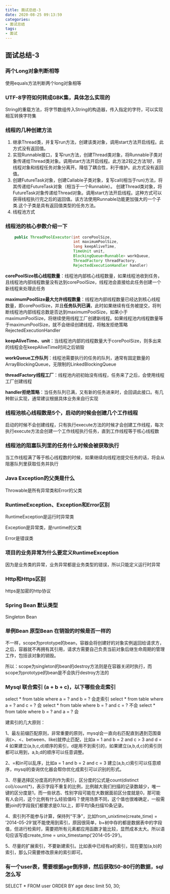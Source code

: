 ```yaml
---
title: 面试总结-3
date: 2020-08-25 09:13:59
categories: 
- 面试总结
tags:
- 面试
---
```


## 																							面试总结-3

### 两个Long对象判断相等

使用equals方法判断两个long对象相等

### UTF-8字符如何转成GBK集，具体怎么实现的

String的重载方法，将字节数组传入String的构造器，传入指定的字符，可以实现相互转换字符集

<!-- more -->

### 线程的几种创建方法

1. 继承Thread类，并复写run方法，创建该类对象，调用start方法开启线程。此方式没有返回值。
2. 实现Runnable接口，复写run方法，创建Thread类对象，将Runnable子类对象传递给Thread类对象。调用start方法开启线程。此方法2较之方法1好，将线程对象和线程任务对象分离开。降低了耦合性，利于维护。此方式没有返回值。
3. 创建FutureTask对象，创建Callable子类对象，复写call(相当于run)方法，将其传递给FutureTask对象（相当于一个Runnable）。 创建Thread类对象，将FutureTask对象传递给Thread对象。调用start方法开启线程。这种方式可以获得线程执行完之后的返回值。该方法使用Runnable功能更加强大的一个子类.这个子类是具有返回值类型的任务方法。
4. 线程池方式

### 线程池的核心参数介绍一下

```java
    public ThreadPoolExecutor(int corePoolSize,
                              int maximumPoolSize,
                              long keepAliveTime,
                              TimeUnit unit,
                              BlockingQueue<Runnable> workQueue,
                              ThreadFactory threadFactory,
                              RejectedExecutionHandler handler)
```

**corePoolSize核心线程数量**：线程池内部核心线程数量，如果线程池收到任务，且线程池内部线程数量没有达到corePoolSize，线程池会直接给此任务创建一个新线程来处理此任务

**maximumPoolSize最大允许线程数量**：线程池内部线程数量已经达到核心线程数量，即corePoolSize，并且**任务队列已满**，此时如果继续有任务被提交，将判断线程池内部线程总数是否达到maximumPoolSize，如果小于maximumPoolSize，将继续使用线程工厂创建新线程。如果线程池内线程数量等于maximumPoolSize，就不会继续创建线程，将触发拒绝策略RejectedExecutionHandler

**keepAliveTime、unit**：当线程池内部的线程数量大于corePoolSize，则多出来的线程会在keepAliveTime时间之后销毁

**workQueue工作队列**：线程池需要执行的任务的队列，通常有固定数量的ArrayBlockingQueue，无限制的LinkedBlockingQueue

**threadFactory线程工厂**：线程池内初初始没有线程，任务来了之后，会使用线程工厂创建线程

**handler拒绝策略**：当任务队列已满，又有新的任务进来时，会回调此接口。有几种默认实现，通常建议根据具体业务来自行实现

### 线程池核心线程数是5个，启动的时候会创建几个工作线程

启动的时候不会创建线程，只有执行execute方法的时候才会创建工作线程，每次执行execute方法会创建一个工作线程执行任务，直到工作线程等于核心线程数

### 线程池的阻塞队列里的任务什么时候会被获取执行

当工作线程满了等于核心线程数的时候，如果继续向线程池提交任务的话，将会从阻塞队列里获取任务并执行

### Java Exception的父类是什么

Throwable是所有异常类和Error的父类

### RuntimeException、Exception和Error区别

RuntimeException是运行时异常类

Exception是异常类，是runtime的父类

Error是错误类

### 项目的业务异常为什么要定义RuntimeException

因为是业务类的异常，业务异常都是业务类型的错误，所以只能定义运行时异常

### Http和Https区别

https是加密的http协议

### Spring Bean 默认类型

Singleton Bean

### 单例Bean 原型Bean 在销毁的时候是否一样的

不一样，scope为prototype的bean，容器会将创建好的对象实例返回给请求方，之后，容器就不再拥有其引用，请求方需要自己负责当前对象后继生命周期的管理工作，包括该对象的销毁。

所以：scope为singleton的bean的destroy方法则是在容器关闭时执行，而scope为prototype的bean是不会执行destroy方法的

### Mysql 联合索引 (a + b + c)，以下哪些会走索引

 select * from table where a = ? and b = ? 会走索引
 select * from table where a = ? and c = ? 会
 select * from table where b = ? and c = ? 不会
 select * from table where b = ? and a = ? 会

建索引的几大原则：

1、最左前缀匹配原则，非常重要的原则，mysql会一直向右匹配直到遇到范围查询(>、<、between、like)就停止匹配，比如a = 1 and b = 2 and c > 3 and d = 4 如果建立(a,b,c,d)顺序的索引，d是用不到索引的，如果建立(a,b,d,c)的索引则都可以用到，a,b,d的顺序可以任意调整。

2、=和in可以乱序，比如a = 1 and b = 2 and c = 3 建立(a,b,c)索引可以任意顺序，mysql的查询优化器会帮你优化成索引可以识别的形式。

3、尽量选择区分度高的列作为索引，区分度的公式是count(distinct col)/count(*)，表示字段不重复的比例，比例越大我们扫描的记录数越少，唯一键的区分度是1，而一些状态、性别字段可能在大数据面前区分度就是0，那可能有人会问，这个比例有什么经验值吗？使用场景不同，这个值也很难确定，一般需要join的字段我们都要求是0.1以上，即平均1条扫描10条记录。

4、索引列不能参与计算，保持列“干净”，比如from_unixtime(create_time) = ’2014-05-29’就不能使用到索引，原因很简单，b+树中存的都是数据表中的字段值，但进行检索时，需要把所有元素都应用函数才能比较，显然成本太大。所以语句应该写成create_time = unix_timestamp(’2014-05-29’)。

5、尽量的扩展索引，不要新建索引。比如表中已经有a的索引，现在要加(a,b)的索引，那么只需要修改原来的索引即可。

### 有一个user表，需要根据age倒序排，然后获取50-80行的数据，sql怎么写

SELECT * FROM user ORDER BY age desc limit 50, 30;